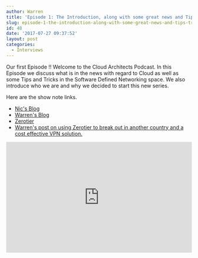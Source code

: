 ```yaml
---
author: Warren
title: 'Episode 1: The Introduction, along with some great news and Tips & Tricks'
slug: episode-1-the-introduction-along-with-some-great-news-and-tips-tricks
id: 48
date: '2017-07-27 09:37:52'
layout: post
categories:
  - Interviews
---
```


Our first Episode !! Welcome to the Cloud Architects Podcast. In this Episode we discuss what is in the news with regard to Cloud as well as some Tips and Tricks in the Software Defined Networking space. We also introduce who we are and why we decided to start this new series.

Here are the show note links.
*   [Nic's Blog](http://blankmanblog.com)
*   [Warren's Blog](http://www.waza.co.za)
*   [Zerotier](http://www.zerotier.com)
*   [Warren's post on using Zerotier to break out in another country and a cost effective VPN solution.](http://www.waza.co.za/2017/06/19/zerotier-and-azure-sdn-at-its-best-with-quick-and-easy-point-to-site-vpn/)

<p><iframe width="100%" height="300" scrolling="no" frameborder="no" allow="autoplay" src="https://w.soundcloud.com/player/?url=https%3A//api.soundcloud.com/tracks/352101239&color=%23ff5500&auto_play=false&hide_related=false&show_comments=true&show_user=true&show_reposts=false&show_teaser=true&visual=true"></iframe></p>
